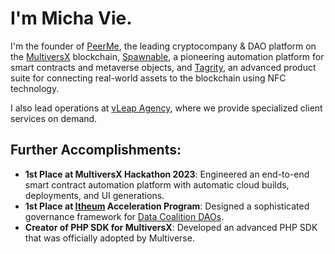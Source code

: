 # I'm Micha Vie.

I'm the founder of [PeerMe](https://peerme.io), the leading cryptocompany & DAO platform on the [MultiversX](https://multiversx.com) blockchain, [Spawnable](https://spawnable.io), a pioneering automation platform for smart contracts and metaverse objects, and [Tagrity](https://tagrity.io), an advanced product suite for connecting real-world assets to the blockchain using NFC technology.

I also lead operations at [vLeap Agency](https://vleap.io), where we provide specialized client services on demand.

## Further Accomplishments:

- **1st Place at MultiversX Hackathon 2023**: Engineered an end-to-end smart contract automation platform with automatic cloud builds, deployments, and UI generations.
- **1st Place at [Itheum](https://itheum.io) Acceleration Program**: Designed a sophisticated governance framework for [Data Coalition DAOs](https://www.itheum.io/product#coaliation-daos).
- **Creator of PHP SDK for MultiversX**: Developed an advanced PHP SDK that was officially adopted by Multiverse.
